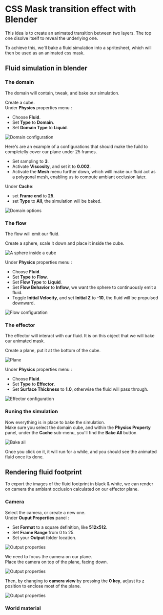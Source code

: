 # CSS Mask transition effect with Blender

This idea is to create an animated transition between two layers. The top one disolve itself to reveal the underlying one.

To achieve this, we'll bake a fluid simulation into a spritesheet, which will then be used as an animated css mask.

## Fluid simulation in blender

### The domain

The domain will contain, tweak, and bake our simulation.

Create a cube. \
Under **Physics** properties menu :

- Choose **Fluid**.
- Set **Type** to **Domain**.
- Set **Domain Type** to **Liquid**.

![Domain configuration](images/domain.png)

Here's are an example of a configurations that should make the fuild to completelly cover our plane under 25 frames.

- Set sampling to **3**.
- Activate **Viscosity**, and set it to **0.002**.
- Activate the **Mesh** menu further down, which willl make our fluid act as a polygonal mesh, enabling us to compute ambiant occlusion later.

Under **Cache**:

- set **Frame end** to **25**.
- set **Type** to **All**, the simulation will be baked.

![Domain options](images/cache.png)

### The flow

The flow will emit our fluid.

Create a sphere, scale it down and place it inside the cube.

![A sphere inside a cube](images/sphere.png)

Under **Physics** properties menu :

- Choose **Fluid**.
- Set **Type** to **Flow**.
- Set **Flow Type** to **Liquid**.
- Set **Flow Behavior** to **Inflow**, we want the sphere to continuously emit a fluid.
- Toggle **Initial Velocity**, and set **Initial Z** to **-10**, the fluid will be propulsed downward.

![Flow configuration](images/flow.png)

### The effector

The effector will interact with our fluid. It is on this object that we will bake our animated mask.

Create a plane, put it at the bottom of the cube.

![Plane](images/plane.png)

Under **Physics** properties menu :

- Choose **Fluid**.
- Set **Type** to **Effector**.
- Set **Surface Thickness** to **1.0**, otherwise the fluid will pass through.

![Effector configuration](images/effector.png)

### Runing the simulation

Now everything is in place to bake the simulation. \
Make sure you select the domain cube, and within the **Physics Property** panel, under the **Cache** sub-menu, you'll find the **Bake All** button.

![Bake all](images/bake-all.png)

Once you click on it, it will run for a while, and you should see the animated fluid once its done.

## Rendering fluid footprint

To export the images of the fluid footprint in black & white, we can render on camera the ambiant occlusion calculated on our effector plane.

### Camera

Select the camera, or create a new one. \
Under **Ouput Properties** panel :

- Set **Format** to a square definition, like **512x512**.
- Set **Frame Range** from 0 to 25.
- Set your **Output** folder location.

![Output properties](images/output.png)

We need to focus the camera on our plane. \
Place the camera on top of the plane, facing down.

![Output properties](images/camera.png)

Then, by changing to **camera view** by pressing the **0 key**, adjust its z position to enclose most of the plane.

![Output properties](images/pov.png)

### World material
